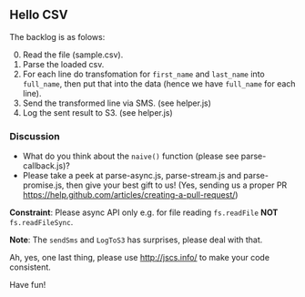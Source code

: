 ## Hello CSV

The backlog is as folows:

0. Read the file (sample.csv).
1. Parse the loaded csv.
2. For each line do transfomation for `first_name` and `last_name` into `full_name`, then put that into the data (hence we have `full_name` for each line).
3. Send the transformed line via SMS. (see helper.js) 
4. Log the sent result to S3. (see helper.js)

### Discussion

- What do you think about the `naive()` function (please see parse-callback.js)?
- Please take a peek at parse-async.js, parse-stream.js and parse-promise.js, then give your best gift to us! (Yes, sending us a proper PR https://help.github.com/articles/creating-a-pull-request/)

**Constraint**: Please async API only e.g. for file reading `fs.readFile` **NOT** `fs.readFileSync`.

**Note**: The `sendSms` and `LogToS3` has surprises, please deal with that.

Ah, yes, one last thing, please use http://jscs.info/ to make your code consistent.

Have fun!
